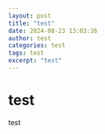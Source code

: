 ```yaml
---
layout: post
title: "test"
date: 2024-08-23 13:03:26
author: test
categories: test
tags: test
excerpt: "test"
---
```

# test

test
